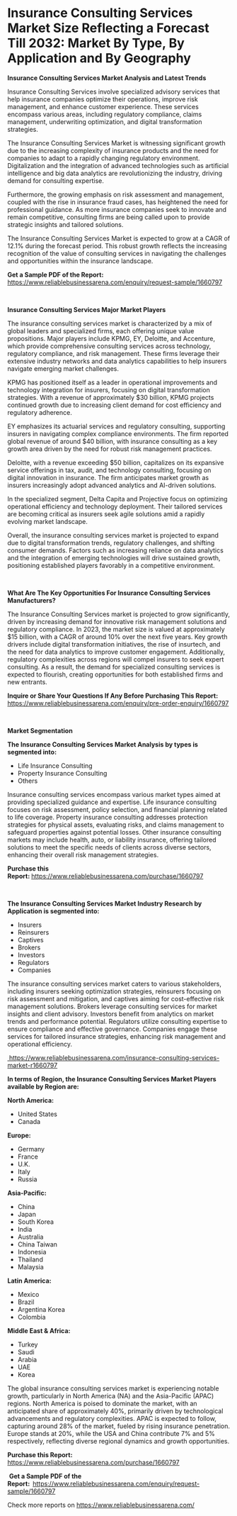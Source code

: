 <p><h1>Insurance Consulting Services Market Size Reflecting a Forecast Till 2032: Market By Type, By Application and By Geography</h1></p><p><strong>Insurance Consulting Services Market Analysis and Latest Trends</strong></p>
<p><p>Insurance Consulting Services involve specialized advisory services that help insurance companies optimize their operations, improve risk management, and enhance customer experience. These services encompass various areas, including regulatory compliance, claims management, underwriting optimization, and digital transformation strategies.</p><p>The Insurance Consulting Services Market is witnessing significant growth due to the increasing complexity of insurance products and the need for companies to adapt to a rapidly changing regulatory environment. Digitalization and the integration of advanced technologies such as artificial intelligence and big data analytics are revolutionizing the industry, driving demand for consulting expertise. </p><p>Furthermore, the growing emphasis on risk assessment and management, coupled with the rise in insurance fraud cases, has heightened the need for professional guidance. As more insurance companies seek to innovate and remain competitive, consulting firms are being called upon to provide strategic insights and tailored solutions. </p><p>The Insurance Consulting Services Market is expected to grow at a CAGR of 12.1% during the forecast period. This robust growth reflects the increasing recognition of the value of consulting services in navigating the challenges and opportunities within the insurance landscape.</p></p>
<p><strong>Get a Sample PDF of the Report:&nbsp;</strong> <a href="https://www.reliablebusinessarena.com/enquiry/request-sample/1660797?utm_campaign=1891&utm_medium=2&utm_source=Github&utm_content=ia&utm_term=10032025&utm_id=insurance-consulting-services">https://www.reliablebusinessarena.com/enquiry/request-sample/1660797</a></p>
<p>&nbsp;</p>
<p><strong>Insurance Consulting Services Major Market Players</strong></p>
<p><p>The insurance consulting services market is characterized by a mix of global leaders and specialized firms, each offering unique value propositions. Major players include KPMG, EY, Deloitte, and Accenture, which provide comprehensive consulting services across technology, regulatory compliance, and risk management. These firms leverage their extensive industry networks and data analytics capabilities to help insurers navigate emerging market challenges.</p><p>KPMG has positioned itself as a leader in operational improvements and technology integration for insurers, focusing on digital transformation strategies. With a revenue of approximately $30 billion, KPMG projects continued growth due to increasing client demand for cost efficiency and regulatory adherence.</p><p>EY emphasizes its actuarial services and regulatory consulting, supporting insurers in navigating complex compliance environments. The firm reported global revenue of around $40 billion, with insurance consulting as a key growth area driven by the need for robust risk management practices.</p><p>Deloitte, with a revenue exceeding $50 billion, capitalizes on its expansive service offerings in tax, audit, and technology consulting, focusing on digital innovation in insurance. The firm anticipates market growth as insurers increasingly adopt advanced analytics and AI-driven solutions.</p><p>In the specialized segment, Delta Capita and Projective focus on optimizing operational efficiency and technology deployment. Their tailored services are becoming critical as insurers seek agile solutions amid a rapidly evolving market landscape.</p><p>Overall, the insurance consulting services market is projected to expand due to digital transformation trends, regulatory challenges, and shifting consumer demands. Factors such as increasing reliance on data analytics and the integration of emerging technologies will drive sustained growth, positioning established players favorably in a competitive environment.</p></p>
<p>&nbsp;</p>
<p><strong>What Are The Key Opportunities For Insurance Consulting Services Manufacturers?</strong></p>
<p><p>The Insurance Consulting Services market is projected to grow significantly, driven by increasing demand for innovative risk management solutions and regulatory compliance. In 2023, the market size is valued at approximately $15 billion, with a CAGR of around 10% over the next five years. Key growth drivers include digital transformation initiatives, the rise of insurtech, and the need for data analytics to improve customer engagement. Additionally, regulatory complexities across regions will compel insurers to seek expert consulting. As a result, the demand for specialized consulting services is expected to flourish, creating opportunities for both established firms and new entrants.</p></p>
<p><strong>Inquire or Share Your Questions If Any Before Purchasing This Report:</strong> <a href="https://www.reliablebusinessarena.com/enquiry/pre-order-enquiry/1660797?utm_campaign=1891&utm_medium=2&utm_source=Github&utm_content=ia&utm_term=10032025&utm_id=insurance-consulting-services">https://www.reliablebusinessarena.com/enquiry/pre-order-enquiry/1660797</a></p>
<p>&nbsp;</p>
<p><strong>Market Segmentation</strong></p>
<p><strong>The Insurance Consulting Services Market Analysis by types is segmented into:</strong></p>
<p><ul><li>Life Insurance Consulting</li><li>Property Insurance Consulting</li><li>Others</li></ul></p>
<p><p>Insurance consulting services encompass various market types aimed at providing specialized guidance and expertise. Life insurance consulting focuses on risk assessment, policy selection, and financial planning related to life coverage. Property insurance consulting addresses protection strategies for physical assets, evaluating risks, and claims management to safeguard properties against potential losses. Other insurance consulting markets may include health, auto, or liability insurance, offering tailored solutions to meet the specific needs of clients across diverse sectors, enhancing their overall risk management strategies.</p></p>
<p><strong>Purchase this Report:&nbsp;</strong><a href="https://www.reliablebusinessarena.com/purchase/1660797?utm_campaign=1891&utm_medium=2&utm_source=Github&utm_content=ia&utm_term=10032025&utm_id=insurance-consulting-services">https://www.reliablebusinessarena.com/purchase/1660797</a></p>
<p>&nbsp;</p>
<p><strong>The Insurance Consulting Services Market Industry Research by Application is segmented into:</strong></p>
<p><ul><li>Insurers</li><li>Reinsurers</li><li>Captives</li><li>Brokers</li><li>Investors</li><li>Regulators</li><li>Companies</li></ul></p>
<p><p>The insurance consulting services market caters to various stakeholders, including insurers seeking optimization strategies, reinsurers focusing on risk assessment and mitigation, and captives aiming for cost-effective risk management solutions. Brokers leverage consulting services for market insights and client advisory. Investors benefit from analytics on market trends and performance potential. Regulators utilize consulting expertise to ensure compliance and effective governance. Companies engage these services for tailored insurance strategies, enhancing risk management and operational efficiency.</p></p>
<p><a href="https://www.reliablebusinessarena.com/insurance-consulting-services-market-r1660797?utm_campaign=1891&utm_medium=2&utm_source=Github&utm_content=ia&utm_term=10032025&utm_id=insurance-consulting-services">&nbsp;https://www.reliablebusinessarena.com/insurance-consulting-services-market-r1660797</a></p>
<p><strong>In terms of Region, the Insurance Consulting Services Market Players available by Region are:</strong></p>
<p>
    <p> <strong> North America: </strong>
        <ul>
            <li>United States</li>
            <li>Canada</li>
        </ul>
        </p> 
    <p> <strong> Europe: </strong>
        <ul>
            <li>Germany</li>
            <li>France</li>
            <li>U.K.</li>
            <li>Italy</li>
            <li>Russia</li>
        </ul>
        </p> 
    <p> <strong> Asia-Pacific: </strong>
        <ul>
            <li>China</li>
            <li>Japan</li>
            <li>South Korea</li>
            <li>India</li>
            <li>Australia</li>
            <li>China Taiwan</li>
            <li>Indonesia</li>
            <li>Thailand</li>
            <li>Malaysia</li>
        </ul>
        </p> 
    <p> <strong> Latin America: </strong>
        <ul>
            <li>Mexico</li>
            <li>Brazil</li>
            <li>Argentina Korea</li>
            <li>Colombia</li>
        </ul>
        </p> 
    <p> <strong> Middle East & Africa: </strong>
        <ul>
            <li>Turkey</li>
            <li>Saudi</li>
            <li>Arabia</li>
            <li>UAE</li>
            <li>Korea</li>
        </ul>
    </p>
    </p>
<p><p>The global insurance consulting services market is experiencing notable growth, particularly in North America (NA) and the Asia-Pacific (APAC) regions. North America is poised to dominate the market, with an anticipated share of approximately 40%, primarily driven by technological advancements and regulatory complexities. APAC is expected to follow, capturing around 28% of the market, fueled by rising insurance penetration. Europe stands at 20%, while the USA and China contribute 7% and 5% respectively, reflecting diverse regional dynamics and growth opportunities.</p></p>
<p><strong>Purchase this Report: </strong><a href="https://www.reliablebusinessarena.com/purchase/1660797?utm_campaign=1891&utm_medium=2&utm_source=Github&utm_content=ia&utm_term=10032025&utm_id=insurance-consulting-services">https://www.reliablebusinessarena.com/purchase/1660797</a></p>
<p>&nbsp;<strong>Get a Sample PDF of the Report:&nbsp;&nbsp;</strong><a href="https://www.reliablebusinessarena.com/enquiry/request-sample/1660797?utm_campaign=1891&utm_medium=2&utm_source=Github&utm_content=ia&utm_term=10032025&utm_id=insurance-consulting-services">https://www.reliablebusinessarena.com/enquiry/request-sample/1660797</a></p>
<p><strong></strong></p>
<p>Check more reports on <a href="https://www.reliablebusinessarena.com/?utm_campaign=1891&utm_medium=2&utm_source=Github&utm_content=ia&utm_term=10032025&utm_id=insurance-consulting-services">https://www.reliablebusinessarena.com/</a></p>